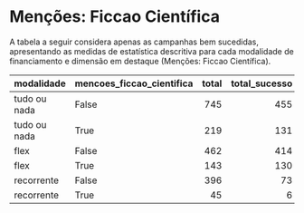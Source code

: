 # Menções: Ficcao Científica

A tabela a seguir considera apenas as campanhas bem sucedidas, apresentando as medidas
de estatística descritiva para cada modalidade de financiamento e dimensão em destaque
(Menções: Ficcao Científica).

| modalidade   | mencoes_ficcao_cientifica   |   total |   total_sucesso |   particip |   taxa_sucesso |   valor_sucesso |   media_sucesso |   std_sucesso |   min_sucesso |   max_sucesso |
|:-------------|:----------------------------|--------:|----------------:|-----------:|---------------:|----------------:|----------------:|--------------:|--------------:|--------------:|
| tudo ou nada | False                       |     745 |             455 |       77,3 |           61,1 |      9.462.021,43 |        20.795,65 |      23.943,17 |        474,55 |     321.726,84 |
| tudo ou nada | True                        |     219 |             131 |       22,7 |           59,8 |      2.921.360,09 |        22.300,46 |      18.753,80 |         44,25 |     109.964,91 |
| flex         | False                       |     462 |             414 |       76,4 |           89,6 |      3.989.190,64 |         9.635,73 |      29.973,90 |         24,19 |     385.603,24 |
| flex         | True                        |     143 |             130 |       23,6 |           90,9 |      1.315.754,09 |        10.121,19 |      12.601,01 |         32,15 |      77.530,44 |
| recorrente   | False                       |     396 |              73 |       89,8 |           18,4 |        24.563,27 |          336,48 |        724,23 |          3,08 |       4.127,14 |
| recorrente   | True                        |      45 |               6 |       10,2 |           13,3 |          349,38 |           58,23 |         64,78 |          8,37 |        183,67 |
